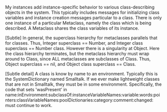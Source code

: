 My instances add instance-specific behavior to various class-describing objects in the system. This typically includes messages for initializing class variables and instance creation messages particular to a class. There is only one instance of a particular Metaclass, namely the class which is being described. A Metaclass shares the class variables of its instance.
	
[Subtle] In general, the superclass hierarchy for metaclasses parallels that for classes. Thus,
	Integer superclass == Number, and
	Integer class superclass == Number class.
However there is a singularity at Object. Here the class hierarchy terminates, but the metaclass hierarchy must wrap around to Class, since ALL metaclasses are subclasses of Class. Thus,
	Object superclass == nil, and
	Object class superclass == Class.

[Subtle detail] A class is know by name to an environment.  Typically this is the SystemDictionary named Smalltalk.  If we ever make lightweight classes that are not in Smalltalk, they must be in some environment.  Specifically, the code that sets 'wasPresent' in name:inEnvironment:subclassOf:instanceVariableNames:variable:words:pointers:classVariableNames:poolDictionaries:category:comment:changed: must continue to work.